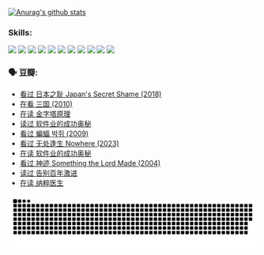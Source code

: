 
[![Anurag's github stats](https://github-readme-stats.vercel.app/api?username=w940853815)](https://github.com/anuraghazra/github-readme-stats)

### Skills:

<code><img height="32" src="https://cdn.jsdelivr.net/npm/simple-icons@v5/icons/python.svg"></code>
<code><img height="32" src="https://cdn.jsdelivr.net/npm/simple-icons@v5/icons/javascript.svg"></code>
<code><img height="32" src="https://cdn.jsdelivr.net/npm/simple-icons@v5/icons/django.svg"></code>
<code><img height="32" src="https://cdn.jsdelivr.net/npm/simple-icons@v5/icons/flask.svg"></code>
<code><img height="32" src="https://cdn.jsdelivr.net/npm/simple-icons@v5/icons/vuetify.svg"></code>
<code><img height="32" src="https://cdn.jsdelivr.net/npm/simple-icons@v5/icons/git.svg"></code>
<code><img height="32" src="https://cdn.jsdelivr.net/npm/simple-icons@v5/icons/docker.svg"></code>
<code><img height="32" src="https://cdn.jsdelivr.net/npm/simple-icons@v5/icons/postgresql.svg"></code>
<code><img height="32" src="https://cdn.jsdelivr.net/npm/simple-icons@v5/icons/elasticsearch.svg"></code>
<code><img height="32" src="https://cdn.jsdelivr.net/npm/simple-icons@v5/icons/macos.svg"></code>
<code><img height="32" src="https://cdn.jsdelivr.net/npm/simple-icons@v5/icons/linux.svg"></code>

### 🗣 豆瓣:

<!-- DOUBAN-ACTIVITIES:START -->
- [看过 日本之耻 Japan's Secret Shame‎ (2018)](https://www.douban.com/people/136069238/status/4431579101/?_i=00172725)
- [在看 三国‎ (2010)](https://www.douban.com/people/136069238/status/4430559482/?_i=00172725)
- [在读 金字塔原理](https://www.douban.com/people/136069238/status/4424812753/?_i=00172725)
- [读过 软件业的成功奥秘](https://www.douban.com/people/136069238/status/4424809958/?_i=00172725)
- [看过 蝙蝠 박쥐‎ (2009)](https://www.douban.com/people/136069238/status/4422787315/?_i=00172725)
- [看过 无处逢生 Nowhere‎ (2023)](https://www.douban.com/people/136069238/status/4416454713/?_i=00172725)
- [在读 软件业的成功奥秘](https://www.douban.com/people/136069238/status/4414815312/?_i=00172725)
- [看过 神迹 Something the Lord Made‎ (2004)](https://www.douban.com/people/136069238/status/4409691983/?_i=00172725)
- [读过 告别百年激进](https://www.douban.com/people/136069238/status/4406414036/?_i=00172725)
- [在读 纳粹医生](https://www.douban.com/people/136069238/status/4406413750/?_i=00172725)
<!-- DOUBAN-ACTIVITIES:END -->


![Snake animation](https://raw.githubusercontent.com/w940853815/w940853815/output/github-contribution-grid-snake.svg)

<!--
**w940853815/w940853815** is a ✨ _special_ ✨ repository because its `README.md` (this file) appears on your GitHub profile.

Here are some ideas to get you started:

- 🔭 I’m currently working on ...
- 🌱 I’m currently learning ...
- 👯 I’m looking to collaborate on ...
- 🤔 I’m looking for help with ...
- 💬 Ask me about ...
- 📫 How to reach me: ...
- 😄 Pronouns: ...
- ⚡ Fun fact: ...
-->
